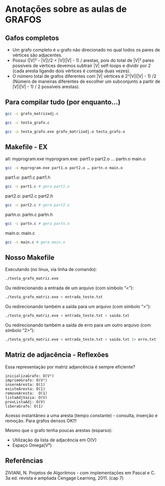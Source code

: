 # Anotações sobre as aulas de GRAFOS

## Gafos completos

- Um grafo completo é u grafo não direcionado no qual todos os pares de vértices são adjacentes.
- Possui (|V|² - |V|)/2 = |V|(|V| - 1) / arestas, pois do total de |V|² pares possíveis de vértices devemos subtrair |V| self-loops e dividir por 2 (cada aresta ligando dois vértices é contada duas vezes).
- O número total de grafos diferentes com |V| vértices é 2^|V|(|V| - 1) /2 (Número de maneiras diferentes de escolher um subconjunto a partir de |V|(|V| - 1) / 2 possíveis arestas).

## Para compilar tudo (por enquanto...)

```bash
gcc -c grafo_matrizadj.c

gcc -c testa_grafo.c

gcc -o testa_grafo.exe grafo_matrizadj.o testa_grafo.o
```

## Makefile - EX

all: myprogram.exe
myprogram.exe: part1.o part2.o … partn.o main.o
```bash
gcc -o myprogram.exe part1.o part2.o … partn.o main.o
```

part1.o: part1.c part1.h
```bash
gcc -c part1.c # gera part1.o
```

part2.o: part2.c part2.h
```bash
gcc -c part2.c # gera part2.o
```

partn.o: partn.c partn.h
```bash
gcc -c partn.c # gera partn.o
```

main.o: main.c
```bash
gcc -c main.c # gera main.o
```

## Nosso Makefile

Executando (no linux, via linha de comando):
```bash
./testa_grafo_matriz.exe
```

Ou redirecionando a entrada de um arquivo (com símbolo “<”):
```bash
./testa_grafo_matriz.exe < entrada_teste.txt
```

Ou redirecionando também a saída para um arquivo (com símbolo “>”):
```bash
./testa_grafo_matriz.exe < entrada_teste.txt > saida.txt
```

Ou redirecionando também a saída de erro para um outro arquivo (com símbolo “2>”):
```bash
./testa_grafo_matriz.exe < entrada_teste.txt > saida.txt 2> erro.txt
```

## Matriz de adjacência - Reflexões

Essa representação por matriz adjancência é sempre eficiente?

```
inicializaGrafo: O(V²)
imprimeGrafo: O(V²)
insereAresta: O(1)
existeAresta: O(1)
removeAresta:  O(1)
listaAdjVazia: O(V)
proxListaAdj: O(V)
liberaGrafo: O(1)
```

Acesso instantâneo a uma aresta (tempo constante) - consulta, inserção e remoção.
Para grafos densos OK!!!

Mesmo que o grafo tenha poucas arestas (esparso):
- Utilização da lista de adjacência em O(V)
- Espaço Omega(V²)

## Referências

ZIVIANI, N. Projetos de Algoritmos - com implementações em Pascal e C. 3a ed. revista e ampliada Cengage Learning, 2011. (cap 7)